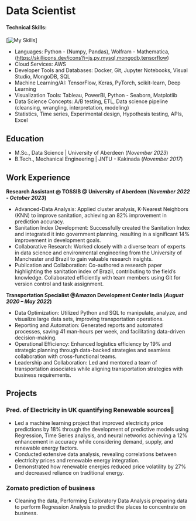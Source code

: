 # Data Scientist

#### Technical Skills:
[![My Skills](https://skillicons.dev/icons?i=js,py,mysql,mongodb,tensorflow)] 
- Languages: Python - (Numpy, Pandas), Wolfram - Mathematica,(https://skillicons.dev/icons?i=js,py,mysql,mongodb,tensorflow)
- Cloud Services: AWS
- Developer Tools and Databases: Docker, Git, Jupyter Notebooks, Visual Studio, MongoDB, SQL
- Machine Learning/AI: TensorFlow, Keras, PyTorch, scikit-learn, Deep Learning
- Visualization Tools: Tableau, PowerBI, Python - Seaborn, Matplotlib
- Data Science Concepts: A/B testing, ETL, Data science pipeline (cleansing, wrangling, interpretation, modeling)
- Statistics, Time series, Experimental design, Hypothesis testing, APIs, Excel

## Education							       		
- M.Sc.,    Data Science              |   University of Aberdeen (_November 2023_)	 			        		
- B.Tech.,  Mechanical Engineering    |   JNTU - Kakinada        (_November 2017_)

## Work Experience
**Research Assistant @ TOSSIB @ University of Aberdeen (_November 2022 - October 2023_)**
- Advanced-Data Analysis: Applied cluster analysis, K-Nearest Neighbors (KNN) to improve sanitation, achieving an 82% improvement in prediction accuracy.
-  Sanitation Index Development: Successfully created the Sanitation Index and integrated it into government planning, resulting in a significant 14% improvement in development goals.
- Collaborative Research: Worked closely with a diverse team of experts in data science and environmental engineering from the University of Manchester and Brazil to gain valuable research insights.
- Publication and Collaboration: Co-authored a research paper highlighting the sanitation index of Brazil, contributing to the field’s knowledge. Collaborated efficiently with team members using Git for version control and task assignment.


**Transportation Specialist @Amazon Development Center India (_August 2020 – May 2022_)**
- Data Optimization: Utilized Python and SQL to manipulate, analyze, and visualize large data sets, improving transportation operations.
- Reporting and Automation: Generated reports and automated processes, saving 41 man-hours per week, and facilitating data-driven decision-making.
- Operational Efficiency: Enhanced logistics efficiency by 19% and strategic planning through data-backed strategies and seamless collaboration with cross-functional teams.
- Leadership and Collaboration: Led and mentored a team of transportation associates while aligning transportation strategies with business requirements.

## Projects
### Pred. of Electricity in UK quantifying Renewable sources
- Led a machine learning project that improved electricity price predictions by 18% through the development of predictive models using Regression, Time Series analysis, and neural networks achieving a 12% enhancement in accuracy while considering demand, supply, and renewable energy factors.
- Conducted extensive data analysis, revealing correlations between electricity prices and renewable energy integration.
- Demonstrated how renewable energies reduced price volatility by 27% and decreased reliance on traditional energy.

### Zomato prediction of business
- Cleaning the data, Performing Exploratory Data Analysis preparing data to perform Regression Analysis to predict the places to concentrate on business.




